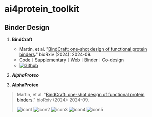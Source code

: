 # ai4protein_toolkit

## Binder Design
1. **BindCraft** 
    - Martin, et al. "[BindCraft: one-shot design of functional protein binders](https://www.biorxiv.org/content/10.1101/2024.09.30.615802)." bioRxiv (2024): 2024-09. 
     - [Code](https://github.com/martinpacesa/BindCraft)｜[Supplementary](https://www.biorxiv.org/content/10.1101/2024.09.30.615802v2.supplementary-material)｜[Web](https://bindcraft.ai/)｜Binder｜Co-design
     - [![Github](https://img.shields.io/badge/Github-gray?logo=github)](https://github.com/martinpacesa/BindCraft)

2. ***AlphaProteo***


1. **AlphaProteo**

> Martin, et al. "[BindCraft: one-shot design of functional protein binders](https://www.biorxiv.org/content/10.1101/2024.09.30.615802)." bioRxiv (2024): 2024-09.
>       
> ![icon1](https://img.shields.io/badge/Github-gray?logo=github)
> ![icon2](https://img.shields.io/badge/Website-orange)
> ![icon3](https://img.shields.io/badge/post-black?logo=X)
> ![icon4](https://img.shields.io/badge/Supplementary-information-blue?logo=site)
> ![icon5](https://img.shields.io/badge/Supplementary-blue)
